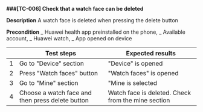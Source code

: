 **###[TC-006] Check that a watch face can be deleted**

**Description**
A watch face is deleted when pressing the delete button

**Precondition**
_ Huawei health app preinstalled on the phone,
_ Available account,
_ Huawei watch,
_ App opened on device

|     | **Test steps**                                   | **Expected results**                               |
| --- | ------------------------------------------------ | -------------------------------------------------- |
| 1   | Go to "Device" section                           | "Device" is opened                                 |
| 2   | Press "Watch faces" button                       | "Watch faces" is opened                            |
| 3   | Go to "Mine" section                             | "Mine is selected                                  |
| 4   | Choose a watch face and then press delete button | Watch face is deleted. Check from the mine section |
